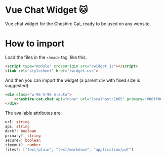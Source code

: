 # Vue Chat Widget 🐱

Vue chat widget for the Cheshire Cat, ready to be used on any website.

# How to import

Load the files in the `<head>` tag, like this:

```html
<script type="module" crossorigin src="/widget.js"></script>
<link rel="stylesheet" href="/widget.css">
```

And then you can import the widget (a parent div with fixed size is suggested):

```html
<div class="w-96 h-96 m-auto">
    <cheshire-cat-chat api="none" url="localhost:1865" primary="#00ff00" dark="true"></cheshire-cat-chat>
</div>
```

The available attributes are:

```ts
url: string
api: string
dark?: boolean
primary?: string
secure?: boolean
timeout?: number
files?: ["text/plain", "text/markdown", "application/pdf"]
```
